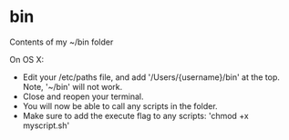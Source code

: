 # bin
Contents of my ~/bin folder

On OS X:
* Edit your /etc/paths file, and add '/Users/{username}/bin' at the top.  Note, '~/bin' will not work.
* Close and reopen your terminal.
* You will now be able to call any scripts in the folder.
* Make sure to add the execute flag to any scripts:  'chmod +x myscript.sh'
